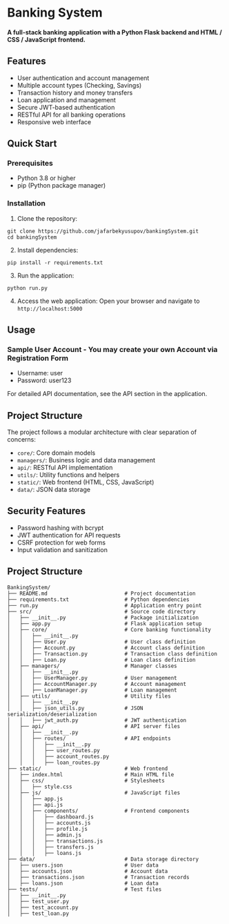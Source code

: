# Banking System

#### A full-stack banking application with a Python Flask backend and HTML / CSS / JavaScript frontend.

## Features

- User authentication and account management
- Multiple account types (Checking, Savings)
- Transaction history and money transfers
- Loan application and management
- Secure JWT-based authentication
- RESTful API for all banking operations
- Responsive web interface

## Quick Start

### Prerequisites

- Python 3.8 or higher
- pip (Python package manager)

### Installation

1. Clone the repository:
```
git clone https://github.com/jafarbekyusupov/bankingSystem.git
cd bankingSystem
```

2. Install dependencies:
```
pip install -r requirements.txt
```

3. Run the application:
```
python run.py
```

4. Access the web application:
Open your browser and navigate to `http://localhost:5000`

## Usage

### Sample User Account - You may create your own Account via Registration Form
- Username: user
- Password: user123

For detailed API documentation, see the API section in the application.

## Project Structure

The project follows a modular architecture with clear separation of concerns:

- `core/`: Core domain models
- `managers/`: Business logic and data management
- `api/`: RESTful API implementation
- `utils/`: Utility functions and helpers
- `static/`: Web frontend (HTML, CSS, JavaScript)
- `data/`: JSON data storage

## Security Features

- Password hashing with bcrypt
- JWT authentication for API requests
- CSRF protection for web forms
- Input validation and sanitization

## Project Structure
```
BankingSystem/
├── README.md                         # Project documentation
├── requirements.txt                  # Python dependencies
├── run.py                            # Application entry point
├── src/                              # Source code directory
│   ├── __init__.py                   # Package initialization
│   ├── app.py                        # Flask application setup
│   ├── core/                         # Core banking functionality
│   │   ├── __init__.py
│   │   ├── User.py                   # User class definition
│   │   ├── Account.py                # Account class definition
│   │   ├── Transaction.py            # Transaction class definition
│   │   ├── Loan.py                   # Loan class definition
│   ├── managers/                     # Manager classes
│   │   ├── __init__.py
│   │   ├── UserManager.py            # User management
│   │   ├── AccountManager.py         # Account management
│   │   ├── LoanManager.py            # Loan management
│   ├── utils/                        # Utility files
│   │   ├── __init__.py
│   │   ├── json_utils.py             # JSON serialization/deserialization
│   │   ├── jwt_auth.py               # JWT authentication
│   ├── api/                          # API server files
│   │   ├── __init__.py
│   │   ├── routes/                   # API endpoints
│   │   │   ├── __init__.py
│   │   │   ├── user_routes.py
│   │   │   ├── account_routes.py
│   │   │   ├── loan_routes.py
├── static/                           # Web frontend
│   ├── index.html                    # Main HTML file  
│   ├── css/                          # Stylesheets
│   │   ├── style.css
│   ├── js/                           # JavaScript files
│   │   ├── app.js
│   │   ├── api.js
│   │   ├── components/               # Frontend components
│   │   │   ├── dashboard.js
│   │   │   ├── accounts.js
│   │   │   ├── profile.js
│   │   │   ├── admin.js
│   │   │   ├── transactions.js
│   │   │   ├── transfers.js
│   │   │   ├── loans.js
├── data/                             # Data storage directory
│   ├── users.json                    # User data
│   ├── accounts.json                 # Account data
│   ├── transactions.json             # Transaction records
│   ├── loans.json                    # Loan data
├── tests/                            # Test files
│   ├── __init__.py
│   ├── test_user.py
│   ├── test_account.py
│   ├── test_loan.py
```
